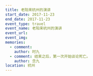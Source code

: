 ```yaml
---
title: 老阳来杭州的演讲
start_date: 2017-11-23
end_date: 2017-11-23
event_type: travel
event_name: 老阳来杭州的演讲
event_url: 
event_img: 
memories:
  - comment: 
    author: 时九
  - comment: 结束之后，第一次开始谈论死亡。
    author: 念九
location: 杭州
---
```


